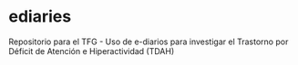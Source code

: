 # ediaries
 Repositorio para el TFG - Uso de e-diarios para investigar el Trastorno por Déficit de Atención e Hiperactividad (TDAH)
